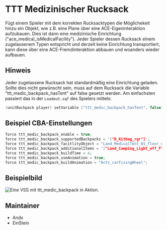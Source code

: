 # TTT Medizinischer Rucksack

Fügt einem Spieler mit dem korrekten Rucksacktypen die Möglichekeit hinzu ein Objekt, wie z.B. eine Plane über eine ACE-Eigeninteraktion aufzubauen.
Dies ist dann eine medizinische Einrichtung ("ace_medical_isMedicalFacility").
Jeder Spieler dessen Rucksack einem zugelassenem Typen entspricht und derzeit keine Einrichtung transportiert, kann diese über eine ACE-Fremdinteraktion abbauen und woanders wieder aufbauen.

## Hinweis

Jeder zugelassene Rucksack hat standardmäßig eine Einrichtung geladen. Sollte dies nicht gewünscht sein, muss auf dem Rucksack die Variable "ttt_medic_backpack_hasTent" auf false gesetzt werden.
Am einfachsten passiert das in der `Loadout.sqf` des Spielers mittels:

```c++
(unitBackpack player) setVariable ["ttt_medic_backpack_hasTent", false];
```

## Beispiel CBA-Einstellungen

```c++
force ttt_medic_backpack_enable = true;                                                                                     //default: false;
force ttt_medic_backpack_supportedBackpacks = '["B_Kitbag_rgr"]';                                                           //default: [];
force ttt_medic_backpack_facitlityObject = "Land_MedicalTent_01_floor_dark_F";                                              //default: "Land_MedicalTent_01_floor_dark_F";
force ttt_medic_backpack_additionalItems = '["Land_Camping_Light_off_F","Land_FirstAidKit_01_open_F","Land_Defibrillator_F"]';  //default: [];
force ttt_medic_backpack_buildTime = 4;                                                                                     //default: 20;
force ttt_medic_backpack_useAnimation = true;                                                                               //default: true;
force ttt_medic_backpack_buildAnimation = "Acts_carFixingWheel";                                                            //default: "Acts_carFixingWheel";
```

## Beispielbild

![Eine VSS mit ttt_medic_backpack in Aktion.](https://i.imgur.com/3xIppv9.jpeg)

## Maintainer

- Andx
- EinStein
